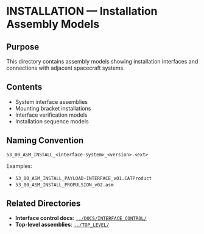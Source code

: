 # INSTALLATION — Installation Assembly Models

## Purpose

This directory contains assembly models showing installation interfaces and connections with adjacent spacecraft systems.

## Contents

- System interface assemblies
- Mounting bracket installations
- Interface verification models
- Installation sequence models

## Naming Convention

```
53_00_ASM_INSTALL_<interface-system>_<version>.<ext>
```

Examples:
- `53_00_ASM_INSTALL_PAYLOAD-INTERFACE_v01.CATProduct`
- `53_00_ASM_INSTALL_PROPULSION_v02.asm`

## Related Directories

- **Interface control docs**: [`../DOCS/INTERFACE_CONTROL/`](../DOCS/INTERFACE_CONTROL/)
- **Top-level assemblies**: [`../TOP_LEVEL/`](../TOP_LEVEL/)
